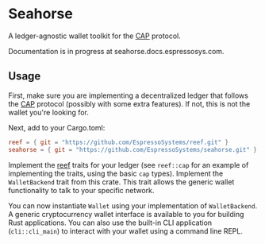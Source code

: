 # Seahorse

A ledger-agnostic wallet toolkit for the [CAP](https://github.com/EspressoSystems/cap) protocol.

Documentation is in progress at seahorse.docs.espressosys.com.

## Usage

First, make sure you are implementing a decentralized ledger that follows the
[CAP](https://github.com/EspressoSystems/cap) protocol (possibly with some extra features). If not,
this is not the wallet you're looking for.

Next, add to your Cargo.toml:
```toml
reef = { git = "https://github.com/EspressoSystems/reef.git" }
seahorse = { git = "https://github.com/EspressoSystems/seahorse.git" }
```

Implement the [reef](https://github.com/EspressoSystems/reef) traits for your ledger (see
`reef::cap` for an example of implementing the traits, using the basic `cap` types). Implement the
`WalletBackend` trait from this crate. This trait allows the generic wallet functionality to talk to
your specific network.

You can now instantiate `Wallet` using your implementation of `WalletBackend`. A generic
cryptocurrency wallet interface is available to you for building Rust applications. You can also use
the built-in CLI application (`cli::cli_main`) to interact with your wallet using a command line
REPL.

